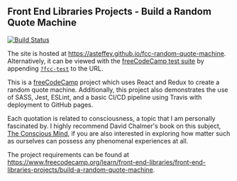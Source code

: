 ## Front End Libraries Projects - Build a Random Quote Machine

[![Build Status](https://travis-ci.org/asteffey/fcc-random-quote-machine.svg?branch=master)](https://travis-ci.org/asteffey/fcc-random-quote-machine)

The site is hosted at https://asteffey.github.io/fcc-random-quote-machine.  Alternatively, it can be viewed with the [freeCodeCamp test suite](https://cdn.freecodecamp.org/testable-projects-fcc/v1/bundle.js) by appending [`?fcc-test`](https://asteffey.github.io/fcc-random-quote-machine?fcc-test) to the URL.

This is a [freeCodeCamp](https://www.freecodecamp.org/) project which uses React and Redux to create a random quote machine. 
Additionally, this project also demonstrates the use of SASS, Jest, ESLint, and a basic CI/CD pipeline using Travis with deployment to GitHub pages.

Each quotation is related to consciousness, a topic that I am personally fascinated by. I highly recommend David Chalmer's book on this subject,
[The Conscious Mind](http://consc.net/the-conscious-mind/), if you are also interested in exploring how matter such as ourselves can possess any phenomenal experiences at all.

The project requirements can be found at https://www.freecodecamp.org/learn/front-end-libraries/front-end-libraries-projects/build-a-random-quote-machine.

